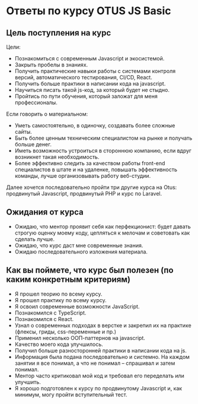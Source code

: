 # Ответы по курсу OTUS JS Basic

## Цель поступления на курс

Цели:
- Познакомиться с современным Javascript и экосистемой. 
- Закрыть пробелы в знаниях. 
- Получить практические навыки работы с системами контроля версий, автоматического тестирования, CI/CD, React.
- Получить больше практики в написании кода на javascript.
- Научиться писать такой js-код, за который будет не стыдно.
- Пройтись по пути обучения, который заложат для меня профессионалы.

Если говорить о материальном:
- Уметь самостоятельно, в одиночку, создавать более сложные сайты.
- Быть более ценным техническим специалистом на рынке и получать больше денег.
- Иметь возможность устроиться в стороннюю компанию, если вдруг возникнет такая необходимость.
- Более эффективно следить за качеством работы front-end специалистов в штате и на удаленке, повышать эффективность команды, лучше организовывать работу веб-студии.

Далее хочется последовательно пройти три другие курса на Otus: продвинутый Javascript, продвинутый PHP и курс по Laravel. 

## Ожидания от курса
- Ожидаю, что ментор проявит себя как перфекционист: будет давать строгую оценку моему коду, цепляться к мелочам и советовать как сделать лучше.
- Ожидаю, что курс даст мне современные знания.
- Ожидаю последовательного изложения материала.

## Как вы поймете, что курс был полезен (по каким конкретным критериям)
- Я прошел теорию по всему курсу.
- Я прошел практику по всему курсу.
- Я освоил современные возможности JavaScript.
- Познакомился с TypeScript.
- Познакомился с React. 
- Узнал о современных подходах в верстке и закрепил их на практике (флексы, гриды, css-переменные и пр.)
- Применил несколько ООП-паттернов на javascript.
- Качество моего кода улучшилось.
- Получил больше разносторонней практики в написании кода на js.
- Информация была подана последовательно и системно. На каждом занятии я все понимал, а что не понимал – спрашивал и затем понимал.
- Ментор часто критиковал мой код и требовал его переделать или улучшить.
- Я хорошо подготовлен к курсу по продвинутому Javascript и, как минимум, могу пройти вступительный тест.
